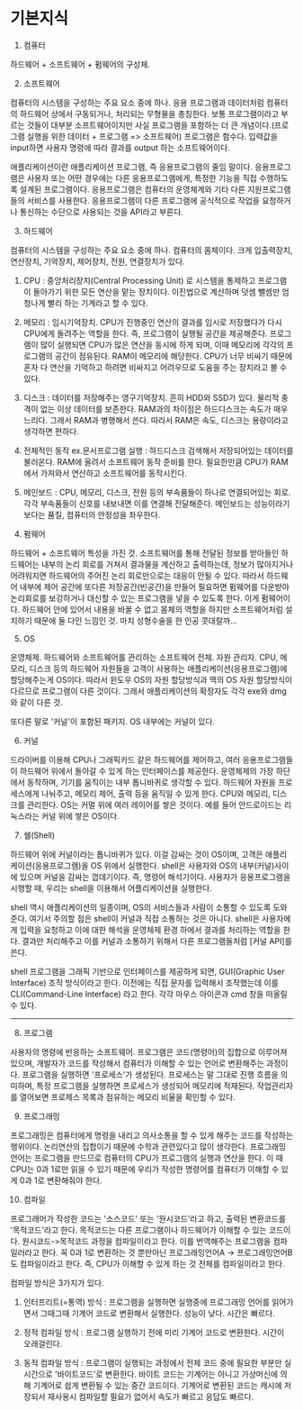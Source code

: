 # 기본지식

1. 컴퓨터

하드웨어 + 소프트웨어 + 펌웨어의 구성체.

2. 소프트웨어

컴퓨터의 시스템을 구성하는 주요 요소 중에 하나. 응용 프로그램과 데이터처럼 컴퓨터의 하드웨어 상에서 구동되거나, 처리되는 무형물을 총칭한다. 보통 프로그램이라고 부르는 것들이 대부분 소프트웨어이지만 사실 프로그램을 포함하는 더 큰 개념이다.(프로그램 실행을 위한 데이터 + 프로그램 => 소프트웨어) 프로그램은 함수다. 입력값을 input하면 사용자 명령에 따라 결과를 output 하는 소프트웨어이다.

애플리케이션이란 애플리케이션 프로그램, 즉 응용프로그램의 줄임 말이다. 응용프로그램은 사용자 또는 어떤 경우에는 다른 응용프로그램에게, 특정한 기능을 직접 수행하도록 설계된 프로그램이다. 응용프로그램은 컴퓨터의 운영체계와 기타 다른 지원프로그램들의 서비스를 사용한다. 응용프로그램이 다른 프로그램에 공식적으로 작업을 요청하거나 통신하는 수단으로 사용되는 것을 API라고 부른다.

3. 하드웨어

컴퓨터의 시스템을 구성하는 주요 요소 중에 하나. 컴퓨터의 몸체이다. 크게 입출력장치, 연산장치, 기억장치, 제어장치, 전원, 연결장치가 있다.

1) CPU : 중앙처리장치(Central Processing Unit) 로 시스템을 통제하고 프로그램이 돌아가기 위한 모든 연산을 맡는 장치이다. 이진법으로 계산하며 덧셈 뺄셈만 엄청나게 빨리 하는 기계라고 할 수 있다.

2) 메모리 : 임시기억장치. CPU가 진행중인 연산의 결과를 임시로 저장했다가 다시 CPU에게 돌려주는 역할을 한다. 즉, 프로그램이 실행될 공간을 제공해준다. 프로그램이 많이 실행되면 CPU가 많은 연산을 동시에 하게 되며, 이때 메모리에 각각의 프로그램의 공간이 점유된다. RAM이 메모리에 해당한다. CPU가 너무 비싸기 때문에 혼자 다 연산을 기억하고 하려면 비싸지고 어려우므로 도움을 주는 장치라고 볼 수 있다.

3) 디스크 : 데이터를 저장해주는 영구기억장치. 흔히 HDD와 SSD가 있다. 물리적 충격이 없는 이상 데이터를 보존한다. RAM과의 차이점은 하드디스크는 속도가 매우 느리다. 그래서 RAM과 병행해서 쓴다. 따라서 RAM은 속도, 디스크는 용량이라고 생각하면 편하다.

4) 전체적인 동작 ex.문서프로그램 실행 : 하드디스크 검색해서 저장되어있는 데이터를 불러온다. RAM에 올려서 소프트웨어 동작 준비를 한다. 필요한만큼 CPU가 RAM에서 가져와서 연산하고 소프트웨어를 동작시킨다.

5) 메인보드 : CPU, 메모리, 디스크, 전원 등의 부속품들이 하나로 연결되어있는 회로. 각각 부속품들이 신호를 내보내면 이를 연결해 전달해준다. 메인보드는 성능이라기보다는 품질, 컴퓨터의 안정성을 좌우한다.

4. 펌웨어

하드웨어 + 소프트웨어 특성을 가진 것. 소프트웨어를 통해 전달된 정보를 받아들인 하드웨어는 내부의 논리 회로를 거쳐서 결과물을 계산하고 출력하는데, 정보가 많아지거나 어려워지면 하드웨어의 주어진 논리 회로만으로는 대응이 안될 수 있다. 따라서 하드웨어 내부에 제어 공간에 또다른 저장공간(빈공간)을 만들어 필요하면 펌웨어를 다운받아 논리회로를 보강하거나 대신할 수 있는 프로그램을 넣을 수 있도록 한다. 이게 펌웨어이다. 하드웨어 안에 있어서 내용을 바꿀 수 없고 몸체의 역할을 하지만 소프트웨어처럼 설치하기 때문에 둘 다인 느낌인 것. 마치 성형수술을 한 인공 콧대랄까...

5. OS

운영체제. 하드웨어와 소프트웨어를 관리하는 소프트웨어 전체. 자원 관리자. CPU, 메모리, 디스크 등의 하드웨어 자원들을 고객이 사용하는 애플리케이션(응용프로그램)에 할당해주는게 OS이다. 따라서 윈도우 OS의 자원 할당방식과 맥의 OS 자원 할당방식이 다르므로 프로그램이 다른 것이다. 그래서 애플리케이션의 확장자도 각각 exe와 dmg 와 같이 다른 것.

또다른 말로 '커널'이 포함된 패키지. OS 내부에는 커널이 있다. 

6. 커널

드라이버를 이용해 CPU나 그래픽카드 같은 하드웨어를 제어하고, 여러 응용프로그램들이 하드웨어 위에서 돌아갈 수 있게 하는 인터페이스를 제공한다. 운영체제의 가장 하단에서 동작하며, 기기를 움직이는 내부 톱니바퀴로 생각할 수 있다. 하드웨어 자원을 프로세스에게 나눠주고, 메모리 제어, 출력 등을 움직일 수 있게 한다. CPU와 메모리, 디스크를 관리한다. OS는 커멀 위에 여러 레이어를 쌓은 것이다. 예를 들어 안드로이드는 리눅스라는 커널 위에 쌓은 OS이다.


7. 쉘(Shell)

하드웨어 위에 커널이라는 톱니바퀴가 있다. 이걸 감싸는 것이 OS이며, 고객은 애플리케이션(응용프로그램)을 OS 위에서 실행한다. shell은 사용자와 OS의 내부(커널)사이에 있으며 커널을 감싸는 껍데기이다. 즉, 명령어 해석기이다. 사용자가 응용프로그램을 시행할 때, 우리는 shell을 이용해서 어플리케이션을 실행한다. 

shell 역시 애플리케이션의 일종이며, OS의 서비스들과 사람이 소통할 수 있도록 도와준다. 여기서 주의할 점은 shell이 커널과 직접 소통하는 것은 아니다. shell은 사용자에게 입력을 요청하고 이에 대한 해석을 운영체제 환경 하에서 결과를 처리하는 역할을 한다. 결과만 처리해주고 이를 커널과 소통하기 위해서 다른 프로그램들처럼 [커널 API]를 쓴다.

shell 프로그램을 그래픽 기반으로 인터페이스를 제공하게 되면, GUI(Graphic User Interface) 조작 방식이라고 한다. 이전에는 직접 문자를 입력해서 조작했는데 이를 CLI(Command-Line Interface) 라고 한다. 각각 마우스 아이콘과 cmd 창을 떠올릴 수 있다.


<hr>

8. 프로그램

사용자의 명령에 반응하는 소프트웨어. 프로그램은 코드(명령어)의 집합으로 이루어져있으며, 개발자가 코드를 작성해서 컴퓨터가 이해할 수 있는 언어로 변환해주는 과정이다. 프로그램을 실행하면 '프로세스'가 생성된다. 프로세스는 말 그대로 진행 흐름을 의미하며, 특정 프로그램을 실행하면 프로세스가 생성되어 메모리에 적재된다. 작업관리자를 열어보면 프로제스 목록과 점유하는 메모리 비율을 확인할 수 있다.

9. 프로그래밍

프로그래밍은 컴퓨터에게 명령을 내리고 의사소통을 할 수 있게 해주는 코드를 작성하는 행위이다. 논리연산의 집합이기 때문에 수학과 관련있다고 많이 생각한다. 프로그래밍 언어는 프로그램을 만드므로 컴퓨터의 CPU가 프로그램의 실행과 연산을 한다. 이 때 CPU는 0과 1로만 읽을 수 있기 때문에 우리가 작성한 명령어를 컴퓨터가 이해할 수 있게 0과 1로 변환해줘야 한다.

10. 컴파일

프로그래머가 작성한 코드는 '소스코드' 또는 '원시코드'라고 하고, 출력된 변환코드를 '목적코드'라고 한다. 목적코드는 다른 프로그램이나 하드웨어가 이해할 수 있는 코드이다. 원시코드->목적코드 과정을 컴파일이라고 한다. 이를 번역해주는 프로그램을 컴파일러라고 한다. 꼭 0과 1로 변환하는 것 뿐만아닌 프로그래밍언어A -> 프로그래밍언어B도 컴파일이라고 한다. 즉, CPU가 이해할 수 있게 하는 것 전체를 컴파일이라고 한다.

컴파일 방식은 3가지가 있다.

1) 인터프리트(=통역) 방식 : 프로그램을 실행하면 실행중에 프로그래밍 언어를 읽어가면서 그때그때 기계어 코드로 변환해서 실행한다. 성능이 낮다. 시간은 빠르다.

2) 정적 컴파일 방식 : 프로그램 실행하기 전에 미리 기계어 코드로 변환한다. 시간이 오래걸린다.

3) 동적 컴파일 방식 : 프로그램이 실행되는 과정에서 전체 코드 중에 필요한 부분만 실시간으로 '바이트코드'로 변환한다. 바이트 코드는 기계어는 아니고 가상머신에 의해 기계어로 쉽게 변환될 수 있는 중간 코드이다. 기계어로 변환된 코드는 캐시에 저장되서 재사용시 컴파일할 필요가 없어서 속도가 빠르고 응답도 빠르다.

